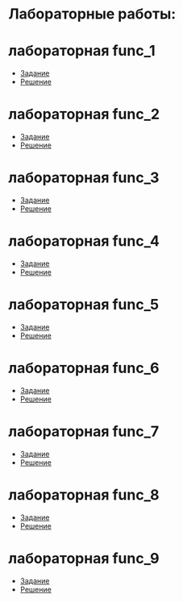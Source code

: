 # Лабораторные работы:
# лабораторная func_1
- [Задание](https://kodaktor.ru/func_001)
- [Решение](https://kodaktor.ru/task_func_fce09)
# лабораторная func_2
- [Задание](https://kodaktor.ru/func_002)
- [Решение](https://kodaktor.ru/func_6be74)
# лабораторная func_3
- [Задание](https://kodaktor.ru/func_003)
- [Решение](https://kodaktor.ru/func_a072d)
# лабораторная func_4
- [Задание](https://kodaktor.ru/func_004)
- [Решение]()
# лабораторная func_5
- [Задание](https://kodaktor.ru/func_005)
- [Решение](https://kodaktor.ru/func_0fed6)
# лабораторная func_6
- [Задание](https://kodaktor.ru/func_006)
- [Решение]()
# лабораторная func_7
- [Задание](https://kodaktor.ru/func_007)
- [Решение](https://kodaktor.ru/func_4f022)
# лабораторная func_8
- [Задание](https://kodaktor.ru/func_008)
- [Решение]()
# лабораторная func_9
- [Задание](https://kodaktor.ru/func_009)
- [Решение](https://kodaktor.ru/func_83d45)
